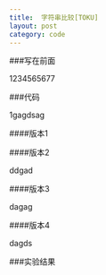```yaml
---
title:  字符串比较[TOKU]
layout: post
category: code
---
```


<script src="https://google-code-prettify.googlecode.com/svn/loader/run_prettify.js?lang=cc&skin=sunburst"></script>
###写在前面

1234565677

###代码

1gagdsag

####版本1


####版本2

ddgad

####版本3

dagag

####版本4

dagds


###实验结果



